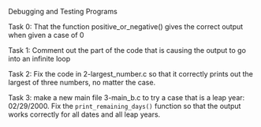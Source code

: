 Debugging and Testing Programs

Task 0: That the function positive_or_negative() gives the correct output when given a case of 0

Task 1: Comment out the part of the code that is causing the output to go into an infinite loop

Task 2: Fix the code in 2-largest_number.c so that it correctly prints out the largest of three numbers, no matter the case.

Task 3: make a new main file 3-main_b.c to try a case that is a leap year: 02/29/2000. Fix the ```print_remaining_days()``` function so that the output works correctly for all dates and all leap years.
